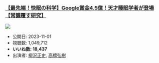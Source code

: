 ### [【最先端！快眠の科学】Google賞金4.5億！天才睡眠学者が登場【常識覆す研究】](https://www.youtube.com/watch?v=JpOL251JVcY)
[![](https://img.youtube.com/vi/JpOL251JVcY/hqdefault.jpg)](https://www.youtube.com/watch?v=JpOL251JVcY)
-   公開日: 2023-11-01
-   視聴数: 1,049,712
-   **いいね数: 18,437**
-   出演者: [柳沢正史](/rehacq_fan/people/柳沢正史 "wikilink"), [高橋弘樹](/rehacq_fan/people/高橋弘樹 "wikilink")
